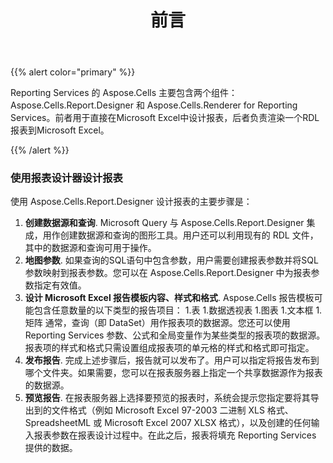 ﻿---
title: 前言
type: docs
weight: 20
url: /zh/reportingservices/preface/
---
{{% alert color="primary" %}} 

Reporting Services 的 Aspose.Cells 主要包含两个组件：Aspose.Cells.Report.Designer 和 Aspose.Cells.Renderer for Reporting Services。前者用于直接在Microsoft Excel中设计报表，后者负责渲染一个RDL报表到Microsoft Excel。

{{% /alert %}} 
### **使用报表设计器设计报表**
使用 Aspose.Cells.Report.Designer 设计报表的主要步骤是：

1. **创建数据源和查询**.
Microsoft Query 与 Aspose.Cells.Report.Designer 集成，用作创建数据源和查询的图形工具。用户还可以利用现有的 RDL 文件，其中的数据源和查询可用于操作。
1. **地图参数**.
如果查询的SQL语句中包含参数，用户需要创建报表参数并将SQL参数映射到报表参数。您可以在 Aspose.Cells.Report.Designer 中为报表参数指定有效值。
1. **设计 Microsoft Excel 报告模板内容、样式和格式**.
Aspose.Cells 报告模板可能包含任意数量的以下类型的报告项目：
 1.表
1.数据透视表
1.图表
1.文本框
1.矩阵
通常，查询（即 DataSet）用作报表项的数据源。您还可以使用 Reporting Services 参数、公式和全局变量作为某些类型的报表项的数据源。报表项的样式和格式只需设置组成报表项的单元格的样式和格式即可指定。
1. **发布报告**.
完成上述步骤后，报告就可以发布了。用户可以指定将报告发布到哪个文件夹。如果需要，您可以在报表服务器上指定一个共享数据源作为报表的数据源。
1. **预览报告**.
在报表服务器上选择要预览的报表时，系统会提示您指定要将其导出到的文件格式（例如 Microsoft Excel 97-2003 二进制 XLS 格式、SpreadsheetML 或 Microsoft Excel 2007 XLSX 格式），以及创建的任何输入报表参数在报表设计过程中。在此之后，报表将填充 Reporting Services 提供的数据。
